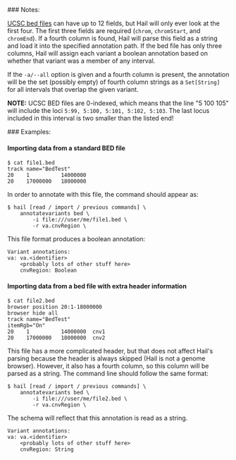 <div class="cmdhead"></div>

<div class="description"></div>

<div class="synopsis"></div>

<div class="options"></div>

<div class="subsection">
### Notes:

[UCSC bed files](https://genome.ucsc.edu/FAQ/FAQformat.html#format1) can have up to 12 fields, but Hail will only ever look at the first four.  The first three fields are required (`chrom`, `chromStart`, and `chromEnd`).  If a fourth column is found, Hail will parse this field as a string and load it into the specified annotation path.  If the bed file has only three columns, Hail will assign each variant a boolean annotation based on whether that variant was a member of any interval.

If the `-a/--all` option is given and a fourth column is present, the
annotation will be the set (possibly empty) of fourth column strings
as a `Set[String]` for all intervals that overlap the given variant.

**NOTE:** UCSC BED files are 0-indexed, which means that the line "5  100  105" will include the loci `5:99, 5:100, 5:101, 5:102, 5:103`.  The last locus included in this interval is two smaller than the listed end!

</div>

<div class="subsection">
### Examples:

<h4 class="example">Importing data from a standard BED file</h4>

```
$ cat file1.bed
track name="BedTest"
20    1          14000000
20    17000000   18000000
```

In order to annotate with this file, the command should appear as:

```
$ hail [read / import / previous commands] \
    annotatevariants bed \
        -i file:///user/me/file1.bed \
        -r va.cnvRegion \
```

This file format produces a boolean annotation:

```
Variant annotations:
va: va.<identifier>
    <probably lots of other stuff here>
    cnvRegion: Boolean
```


<h4 class="example">Importing data from a bed file with extra header information</h4>

```
$ cat file2.bed
browser position 20:1-18000000
browser hide all
track name="BedTest"
itemRgb="On"
20    1          14000000  cnv1
20    17000000   18000000  cnv2
```

This file has a more complicated header, but that does not affect Hail's parsing because the header is always skipped (Hail is not a genome browser).  However, it also has a fourth column, so this column will be parsed as a string.  The command line should follow the same format:

```
$ hail [read / import / previous commands] \
    annotatevariants bed \
        -i file:///user/me/file2.bed \
        -r va.cnvRegion \
```

The schema will reflect that this annotation is read as a string.

```
Variant annotations:
va: va.<identifier>
    <probably lots of other stuff here>
    cnvRegion: String
```
